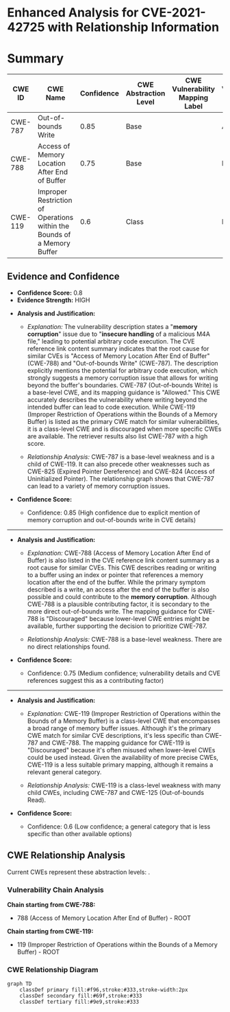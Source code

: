 # Enhanced Analysis for CVE-2021-42725 with Relationship Information

# Summary
| CWE ID | CWE Name | Confidence | CWE Abstraction Level | CWE Vulnerability Mapping Label | CWE-Vulnerability Mapping Notes |
|---|---|---|---|---|---|
| CWE-787 | Out-of-bounds Write | 0.85 | Base |  | Allowed |
| CWE-788 | Access of Memory Location After End of Buffer | 0.75 | Base |  | Discouraged |
| CWE-119 | Improper Restriction of Operations within the Bounds of a Memory Buffer | 0.6 | Class |  | Discouraged |

## Evidence and Confidence

*   **Confidence Score:** 0.8
*   **Evidence Strength:** HIGH

- **Analysis and Justification:**  
  - *Explanation:* The vulnerability description states a "**memory corruption**" issue due to "**insecure handling** of a malicious M4A file," leading to potential arbitrary code execution. The CVE reference link content summary indicates that the root cause for similar CVEs is "Access of Memory Location After End of Buffer" (CWE-788) and "Out-of-bounds Write" (CWE-787). The description explicitly mentions the potential for arbitrary code execution, which strongly suggests a memory corruption issue that allows for writing beyond the buffer's boundaries. CWE-787 (Out-of-bounds Write) is a base-level CWE, and its mapping guidance is "Allowed." This CWE accurately describes the vulnerability where writing beyond the intended buffer can lead to code execution. While CWE-119 (Improper Restriction of Operations within the Bounds of a Memory Buffer) is listed as the primary CWE match for similar vulnerabilities, it is a class-level CWE and is discouraged when more specific CWEs are available. The retriever results also list CWE-787 with a high score.

  - *Relationship Analysis:* CWE-787 is a base-level weakness and is a child of CWE-119. It can also precede other weaknesses such as CWE-825 (Expired Pointer Dereference) and CWE-824 (Access of Uninitialized Pointer). The relationship graph shows that CWE-787 can lead to a variety of memory corruption issues.

- **Confidence Score:**
  - Confidence: 0.85 (High confidence due to explicit mention of memory corruption and out-of-bounds write in CVE details)

---

- **Analysis and Justification:**  
  - *Explanation:* CWE-788 (Access of Memory Location After End of Buffer) is also listed in the CVE reference link content summary as a root cause for similar CVEs. This CWE describes reading or writing to a buffer using an index or pointer that references a memory location after the end of the buffer. While the primary symptom described is a write, an access after the end of the buffer is also possible and could contribute to the **memory corruption**. Although CWE-788 is a plausible contributing factor, it is secondary to the more direct out-of-bounds write. The mapping guidance for CWE-788 is "Discouraged" because lower-level CWE entries might be available, further supporting the decision to prioritize CWE-787.

  - *Relationship Analysis:* CWE-788 is a base-level weakness. There are no direct relationships found.

- **Confidence Score:**
  - Confidence: 0.75 (Medium confidence; vulnerability details and CVE references suggest this as a contributing factor)

---

- **Analysis and Justification:**  
  - *Explanation:* CWE-119 (Improper Restriction of Operations within the Bounds of a Memory Buffer) is a class-level CWE that encompasses a broad range of memory buffer issues. Although it's the primary CWE match for similar CVE descriptions, it's less specific than CWE-787 and CWE-788. The mapping guidance for CWE-119 is "Discouraged" because it's often misused when lower-level CWEs could be used instead. Given the availability of more precise CWEs, CWE-119 is a less suitable primary mapping, although it remains a relevant general category.

  - *Relationship Analysis:* CWE-119 is a class-level weakness with many child CWEs, including CWE-787 and CWE-125 (Out-of-bounds Read).

- **Confidence Score:**
  - Confidence: 0.6 (Low confidence; a general category that is less specific than other available options)


## CWE Relationship Analysis

Current CWEs represent these abstraction levels: .


### Vulnerability Chain Analysis

**Chain starting from CWE-788:**
- 788 (Access of Memory Location After End of Buffer) - ROOT


**Chain starting from CWE-119:**
- 119 (Improper Restriction of Operations within the Bounds of a Memory Buffer) - ROOT



### CWE Relationship Diagram

```mermaid
graph TD
    classDef primary fill:#f96,stroke:#333,stroke-width:2px
    classDef secondary fill:#69f,stroke:#333
    classDef tertiary fill:#9e9,stroke:#333
```
